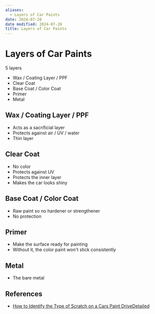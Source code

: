 ```yaml
---
aliases:
  - Layers of Car Paints
date: 2024-07-28
date modified: 2024-07-28
title: Layers of Car Paints
---
```


# Layers of Car Paints

5 layers

- Wax / Coating Layer / PPF
- Clear Coat
- Base Coat / Color Coat
- Primer
- Metal

## Wax / Coating Layer / PPF

- Acts as a sacrificial layer
- Protects against air / UV / water
- Thin layer

## Clear Coat

- No color
- Protects against UV
- Protects the inner layer
- Makes the car looks shiny

## Base Coat / Color Coat

- Raw paint so no hardener or strengthener
- No protection

## Primer

- Make the surface ready for painting
- Without it, the color paint won't stick consistently

## Metal

- The bare metal

## References

- [How to Identify the Type of Scratch on a Cars Paint  DriveDetailed](https://drivedetailed.com/how-to-identify-the-type-of-scratches-on-cars-paint/)
